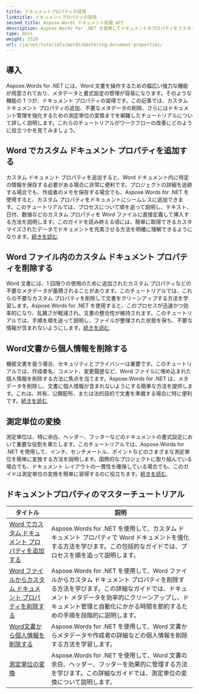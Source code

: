 ```yaml
---
title: ドキュメントプロパティの習得
linktitle: ドキュメントプロパティの習得
second_title: Aspose.Words ドキュメント処理 API
description: Aspose.Words for .NET を使用してドキュメントのプロパティをマスターします。わかりやすいチュートリアルで、Word ドキュメントの測定単位を追加、削除、変換する方法を学習します。
type: docs
weight: 1520
url: /ja/net/tutorials/words/mastering-document-properties/
---
```

## 導入  

Aspose.Words for .NET には、Word 文書を操作するための幅広い強力な機能が用意されており、メタデータと書式設定の管理が容易になります。そのような機能の 1 つが、ドキュメント プロパティの習得です。この記事では、カスタム ドキュメント プロパティの追加、不要なメタデータの削除、さらにはドキュメント管理を強化するための測定単位の変換までを網羅したチュートリアルについて詳しく説明します。これらのチュートリアルがワークフローの改善にどのように役立つかを見てみましょう。

## Word でカスタム ドキュメント プロパティを追加する  

カスタム ドキュメント プロパティを追加すると、Word ドキュメント内に特定の情報を保存する必要がある場合に非常に便利です。プロジェクトの詳細を追跡する場合でも、作成者のメモを保存する場合でも、Aspose.Words for .NET を使用すると、カスタム プロパティをドキュメントにシームレスに追加できます。このチュートリアルでは、プロセスについて順を追って説明し、テキスト、日付、数値などのカスタム プロパティを Word ファイルに直接定義して挿入する方法を説明します。このガイドを読み終える頃には、簡単に取得できるカスタマイズされたデータでドキュメントを充実させる方法を明確に理解できるようになります。[続きを読む](./adding-custom-document-properties-in-word/).

## Word ファイル内のカスタム ドキュメント プロパティを削除する  

Word 文書には、1 回限りの使用のために追加されたカスタム プロパティなどの不要なメタデータが蓄積されることがあります。このチュートリアルでは、これらの不要なカスタム プロパティを削除して文書をクリーンアップする方法を学習します。Aspose.Words for .NET を使用すると、このプロセスが迅速かつ効率的になり、乱雑さが軽減され、文書の整合性が維持されます。このチュートリアルでは、手順を順を追って説明し、ファイルが整理された状態を保ち、不要な情報が含まれないようにします。[続きを読む](./remove-custom-document-properties-in-word-files/).

## Word文書から個人情報を削除する  

機密文書を扱う場合、セキュリティとプライバシーは重要です。このチュートリアルでは、作成者名、コメント、変更履歴など、Word ファイルに埋め込まれた個人情報を削除する方法に焦点を当てます。Aspose.Words for .NET は、メタデータを削除し、文書に個人情報が含まれないようにする簡単な方法を提供します。これは、共有、公開配布、または法的目的で文書を準備する場合に特に便利です。[続きを読む](./remove-personal-information-word-document/).

## 測定単位の変換  

測定単位は、特に余白、ヘッダー、フッターなどのドキュメントの書式設定において重要な役割を果たします。このチュートリアルでは、Aspose.Words for .NET を使用して、インチ、センチメートル、ポイントなどのさまざまな測定単位を簡単に変換する方法を説明します。国際的なプロジェクトに取り組んでいる場合でも、ドキュメント レイアウトの一貫性を確保している場合でも、このガイドは測定単位の変換を簡単に習得するのに役立ちます。[続きを読む](./converting-between-measurement-units/).

 ## ドキュメントプロパティのマスターチュートリアル
| タイトル | 説明 |
| --- | --- |
| [Word でカスタム ドキュメント プロパティを追加する](./adding-custom-document-properties-in-word/) | Aspose.Words for .NET を使用して、カスタム ドキュメント プロパティで Word ドキュメントを強化する方法を学びます。この包括的なガイドでは、プロセスを順を追って説明します。 |
| [Word ファイルからカスタム ドキュメント プロパティを削除する](./remove-custom-document-properties-in-word-files/) | Aspose.Words for .NET を使用して、Word ファイルからカスタム ドキュメント プロパティを削除する方法を学びます。この詳細なガイドでは、ドキュメント メタデータを効率的にクリーンアップし、ドキュメント管理と自動化にかかる時間を節約するための手順を段階的に説明します。 |
| [Word文書から個人情報を削除する](./remove-personal-information-word-document/) | Aspose.Words for .NET を使用して、Word 文書からメタデータや作成者の詳細などの個人情報を削除する方法を学習します。 |
| [測定単位の変換](./converting-between-measurement-units/) | Aspose.Words for .NET を使用して、Word 文書の余白、ヘッダー、フッターを効果的に管理する方法を学びます。この詳細なガイドでは、測定単位の変換について説明します。 |
